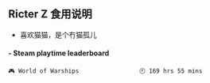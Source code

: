 ## Ricter Z 食用说明
- 喜欢猫猫，是个冇猫孤儿

<!-- steam-box start -->
#### - Steam playtime leaderboard
```text
🎮 World of Warships                 🕘 169 hrs 55 mins
```
<!-- Powered by https://github.com/YouEclipse/steam-box . -->
<!-- steam-box end -->

